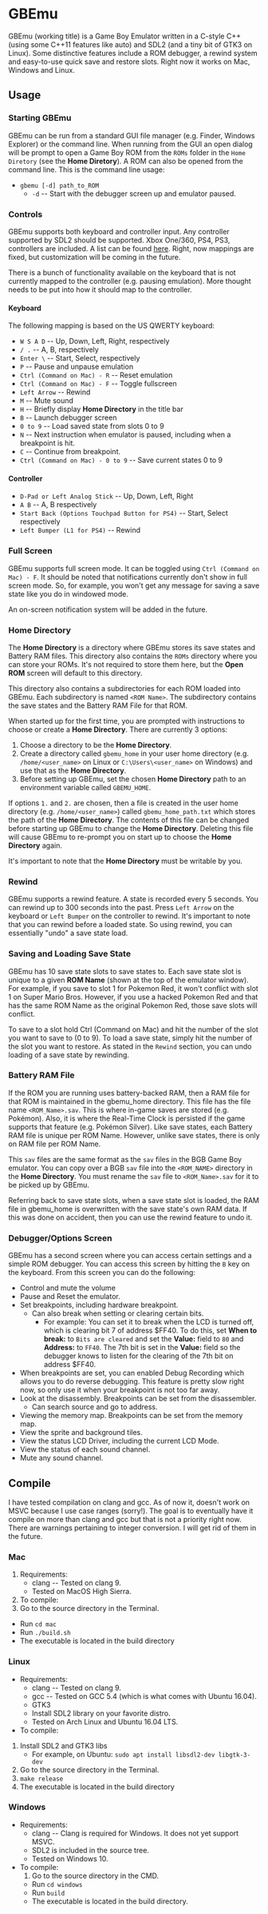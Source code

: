 # GBEmu

GBEmu (working title) is a Game Boy Emulator written in a C-style C++ (using some C++11 features like auto) and SDL2 (and a tiny bit of GTK3 on Linux). Some distinctive features include a ROM debugger, a rewind system and easy-to-use quick save and restore slots. Right now it works on Mac, Windows and Linux.  

## Usage

### Starting GBEmu
GBEmu can be run from a standard GUI file manager (e.g. Finder, Windows Explorer) or the command line.  When running from the GUI an open dialog will be prompt to open a Game Boy ROM from the `ROMs` folder in the `Home Diretory` (see the **Home Diretory**). A ROM can also be opened from the command line. This is the command line usage:
* `gbemu [-d] path_to_ROM`
	* `-d` -- Start with the debugger screen up and emulator paused.

### Controls
GBEmu supports both keyboard and controller input.  Any controller supported by SDL2 should be supported. Xbox One/360, PS4, PS3, controllers are included. A list can be found [here](https://github.com/gabomdq/SDL_GameControllerDB/blob/master/gamecontrollerdb.txt).  Right, now mappings are fixed, but customization will be coming in the future.  

There is a bunch of functionality available on the keyboard that is not currently mapped to the controller (e.g. pausing emulation).  More thought needs to be put into how it should map to the controller.

#### Keyboard
The following mapping is based on the US QWERTY keyboard:

- `W S A D` -- Up, Down, Left, Right, respectively
- `/ .` -- A, B, respectively
- `Enter \` -- Start, Select, respectively
- `P` -- Pause and unpause emulation
- `Ctrl (Command on Mac) - R` -- Reset emulation
- `Ctrl (Command on Mac) - F` -- Toggle fullscreen
- `Left Arrow` -- Rewind
- `M` -- Mute sound
- `H` -- Briefly display **Home Directory** in the title bar
- `B` -- Launch debugger screen
- `0 to 9` -- Load saved state from slots 0 to 9
- `N` -- Next instruction when emulator is paused, including when a breakpoint is hit.
- `C` -- Continue from breakpoint.
- `Ctrl (Command on Mac) - 0 to 9` -- Save current states 0 to 9

#### Controller
- `D-Pad or Left Analog Stick` -- Up, Down, Left, Right
- `A B` -- A, B respectively
- `Start Back (Options Touchpad Button for PS4)` -- Start, Select respectively
- `Left Bumper (L1 for PS4)` -- Rewind

### Full Screen
GBEmu supports full screen mode.  It can be toggled using `Ctrl (Command on Mac) - F`.  It should be noted that notifications currently don't show in full screen mode.  So, for example, you won't get any message for saving a save state like you do in windowed mode.

An on-screen notification system will be added in the future.

### Home Directory
The **Home Directory** is a directory where GBEmu stores its save states and Battery RAM files.  This directory also contains the `ROMs` directory where you can store your ROMs.  It's not required to store them here, but the **Open ROM** screen will default to this directory.

This directory also contains a subdirectories for each ROM loaded into GBEmu.  Each subdirectory is named `<ROM Name>`. The subdirectory contains the save states and the Battery RAM File for that ROM.

When started up for the first time, you are prompted with instructions to choose or create a **Home Directory**.  There are currently 3 options:

1. Choose a directory to be the **Home Directory**.
2. Create a directory called `gbemu_home` in your user home directory (e.g. `/home/<user_name>` on Linux or `C:\Users\<user_name>` on Windows) and use that as the **Home Directory**.
3. Before setting up GBEmu, set the chosen **Home Directory** path to an environment variable called `GBEMU_HOME`.

If options `1.` and `2.` are chosen, then a file is created in the user home directory (e.g. `/home/<user_name>`) called `gbemu_home_path.txt` which stores the path of the **Home Directory**.  The contents of this file can be changed before starting up GBEmu to change the **Home Directory**.  Deleting this file will cause GBEmu to re-prompt you on start up to choose the **Home Directory** again.

It's important to note that the **Home Directory** must be writable by you.

### Rewind
GBEmu supports a rewind feature.  A state is recorded every 5 seconds. You can rewind up to 300 seconds into the past. Press `Left Arrow` on the keyboard or `Left Bumper` on the controller to rewind.  It's important to note that you can rewind before a loaded state.  So using rewind, you can essentially "undo" a save state load.

### Saving and Loading Save State
GBEmu has 10 save state slots to save states to. Each save state slot is unique to a given **ROM Name** (shown at the top of the emulator window). For example, if you save to slot 1 for Pokemon Red, it won't conflict with slot 1 on Super Mario Bros.  However, if you use a hacked Pokemon Red and that has the same ROM Name as the original Pokemon Red, those save slots will conflict.

To save to a slot hold Ctrl (Command on Mac) and hit the number of the slot you want to save to (0 to 9).  To load a save state, simply hit the number of the slot you want to restore.  As stated in the `Rewind` section, you can undo loading of a save state by rewinding.

### Battery RAM File
If the ROM you are running uses battery-backed RAM, then a RAM file for that ROM is maintained in the gbemu_home directory.  This file has the file name `<ROM_Name>.sav`. This is where in-game saves are stored (e.g. Pokémon).  Also, it is where the Real-Time Clock is persisted if the game supports that feature (e.g. Pokémon Silver). Like save states, each Battery RAM file is unique per ROM Name.  However, unlike save states, there is only on RAM file per ROM Name.

This `sav` files are the same format as the `sav` files in the BGB Game Boy emulator.  You can copy over a BGB `sav` file into the `<ROM_NAME>` directory in the **Home Directory**.  You must rename the `sav` file to `<ROM_Name>.sav` for it to be picked up by GBEmu.

Referring back to save state slots, when a save state slot is loaded, the RAM file in gbemu_home is overwritten with the save state's own RAM data.  If this was done on accident, then you can use the rewind feature to undo it.  



### Debugger/Options Screen
GBEmu has a second screen where you can access certain settings and a simple ROM debugger.  You can access this screen by hitting the `B` key on the keyboard. From this screen you can do the following:

- Control and mute the volume
- Pause and Reset the emulator.
- Set breakpoints, including hardware breakpoint.
	- Can also break when setting or clearing certain bits.
		- For example: You can set it to break when the LCD is turned off, which is clearing bit 7 of address $FF40. To do this, set **When to break:** to `Bits are cleared` and set the **Value:** field to `80` and **Address:** to `FF40`.  The 7th bit is set in the **Value:** field so the debugger knows to listen for the clearing of the 7th bit on address $FF40.
- When breakpoints are set, you can enabled Debug Recording which allows you to do reverse debugging.  This feature is pretty slow right now, so only use it when your breakpoint is not too far away.
- Look at the disassembly.  Breakpoints can be set from the disassembler.
	- Can search source and go to address.
- Viewing the memory map.  Breakpoints can be set from the memory map.
- View the sprite and background tiles.
- View the status LCD Driver, including the current LCD Mode.
- View the status of each sound channel.
- Mute any sound channel.

## Compile
I have tested compilation on clang and gcc.  As of now it, doesn't work on MSVC because I use case ranges (sorry!).  The goal is to eventually have it compile on more than clang and gcc but that is not a priority right now.  There are warnings pertaining to integer conversion.  I will get rid of them in the future.

### Mac
1. Requirements:
	* clang  -- Tested on clang 9.
	- Tested on MacOS High Sierra.
2. To compile:
 1. Go to the source directory in the Terminal.
 - Run `cd mac`
 - Run `./build.sh`
 - The executable is located in the build directory

### Linux
- Requirements:
	* clang  -- Tested on clang 9.
	* gcc -- Tested on GCC 5.4 (which is what comes with Ubuntu 16.04).
	* GTK3
	* Install SDL2 library on your favorite distro.
	* Tested on Arch Linux and Ubuntu 16.04 LTS.
- To compile:
 1. Install SDL2 and GTK3 libs
	- For example, on Ubuntu: `sudo apt install libsdl2-dev libgtk-3-dev`
 2. Go to the source directory in the Terminal.
 3. `make release`
 4. The executable is located in the build directory

### Windows
- Requirements:
	* clang -- Clang is required for Windows.  It does not yet support MSVC.
	* SDL2 is included in the source tree.
	* Tested on Windows 10.
- To compile:
	1. Go to the source directory in the CMD.
	* Run `cd windows`
	* Run `build`
	* The executable is located in the build directory.
